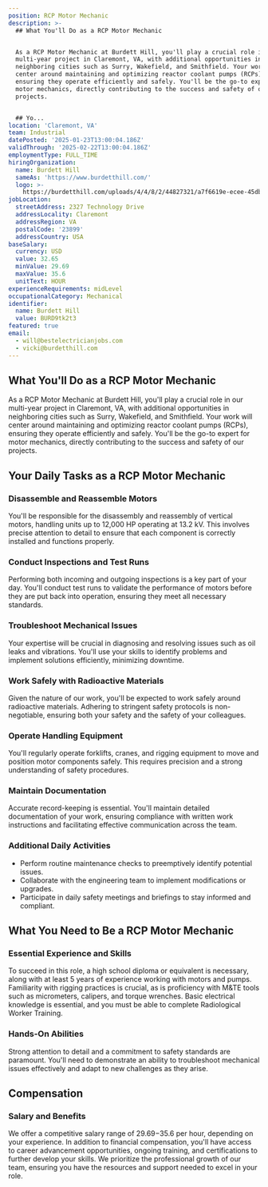 ```yaml
---
position: RCP Motor Mechanic
description: >-
  ## What You'll Do as a RCP Motor Mechanic


  As a RCP Motor Mechanic at Burdett Hill, you'll play a crucial role in our
  multi-year project in Claremont, VA, with additional opportunities in
  neighboring cities such as Surry, Wakefield, and Smithfield. Your work will
  center around maintaining and optimizing reactor coolant pumps (RCPs),
  ensuring they operate efficiently and safely. You'll be the go-to expert for
  motor mechanics, directly contributing to the success and safety of our
  projects.


  ## Yo...
location: 'Claremont, VA'
team: Industrial
datePosted: '2025-01-23T13:00:04.186Z'
validThrough: '2025-02-22T13:00:04.186Z'
employmentType: FULL_TIME
hiringOrganization:
  name: Burdett Hill
  sameAs: 'https://www.burdetthill.com/'
  logo: >-
    https://burdetthill.com/uploads/4/4/8/2/44827321/a7f6619e-ecee-45db-ac13-7b1bffe6602c-4-5005-c.jpeg
jobLocation:
  streetAddress: 2327 Technology Drive
  addressLocality: Claremont
  addressRegion: VA
  postalCode: '23899'
  addressCountry: USA
baseSalary:
  currency: USD
  value: 32.65
  minValue: 29.69
  maxValue: 35.6
  unitText: HOUR
experienceRequirements: midLevel
occupationalCategory: Mechanical
identifier:
  name: Burdett Hill
  value: BURD9tk2t3
featured: true
email:
  - will@bestelectricianjobs.com
  - vicki@burdetthill.com
---
```




## What You'll Do as a RCP Motor Mechanic

As a RCP Motor Mechanic at Burdett Hill, you'll play a crucial role in our multi-year project in Claremont, VA, with additional opportunities in neighboring cities such as Surry, Wakefield, and Smithfield. Your work will center around maintaining and optimizing reactor coolant pumps (RCPs), ensuring they operate efficiently and safely. You'll be the go-to expert for motor mechanics, directly contributing to the success and safety of our projects.

## Your Daily Tasks as a RCP Motor Mechanic

### Disassemble and Reassemble Motors

You'll be responsible for the disassembly and reassembly of vertical motors, handling units up to 12,000 HP operating at 13.2 kV. This involves precise attention to detail to ensure that each component is correctly installed and functions properly.

### Conduct Inspections and Test Runs

Performing both incoming and outgoing inspections is a key part of your day. You'll conduct test runs to validate the performance of motors before they are put back into operation, ensuring they meet all necessary standards.

### Troubleshoot Mechanical Issues

Your expertise will be crucial in diagnosing and resolving issues such as oil leaks and vibrations. You'll use your skills to identify problems and implement solutions efficiently, minimizing downtime.

### Work Safely with Radioactive Materials

Given the nature of our work, you'll be expected to work safely around radioactive materials. Adhering to stringent safety protocols is non-negotiable, ensuring both your safety and the safety of your colleagues.

### Operate Handling Equipment

You'll regularly operate forklifts, cranes, and rigging equipment to move and position motor components safely. This requires precision and a strong understanding of safety procedures.

### Maintain Documentation

Accurate record-keeping is essential. You'll maintain detailed documentation of your work, ensuring compliance with written work instructions and facilitating effective communication across the team.

### Additional Daily Activities

- Perform routine maintenance checks to preemptively identify potential issues.
- Collaborate with the engineering team to implement modifications or upgrades.
- Participate in daily safety meetings and briefings to stay informed and compliant.

## What You Need to Be a RCP Motor Mechanic

### Essential Experience and Skills

To succeed in this role, a high school diploma or equivalent is necessary, along with at least 5 years of experience working with motors and pumps. Familiarity with rigging practices is crucial, as is proficiency with M&TE tools such as micrometers, calipers, and torque wrenches. Basic electrical knowledge is essential, and you must be able to complete Radiological Worker Training.

### Hands-On Abilities

Strong attention to detail and a commitment to safety standards are paramount. You'll need to demonstrate an ability to troubleshoot mechanical issues effectively and adapt to new challenges as they arise.

## Compensation

### Salary and Benefits

We offer a competitive salary range of $29.69-$35.6 per hour, depending on your experience. In addition to financial compensation, you'll have access to career advancement opportunities, ongoing training, and certifications to further develop your skills. We prioritize the professional growth of our team, ensuring you have the resources and support needed to excel in your role.